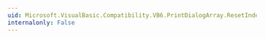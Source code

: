 ```yaml
---
uid: Microsoft.VisualBasic.Compatibility.VB6.PrintDialogArray.ResetIndex(System.Windows.Forms.PrintDialog)
internalonly: False
---
```

